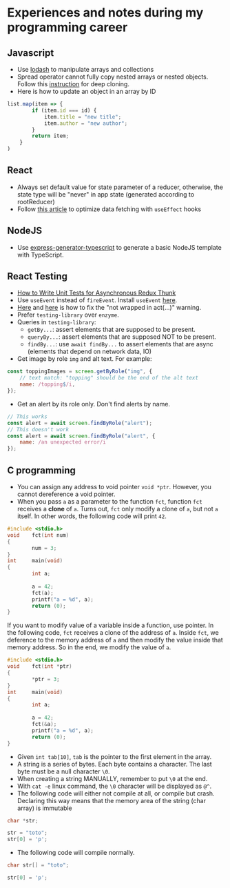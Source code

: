 # Experiences and notes during my programming career
## Javascript
* Use [lodash](https://lodash.com/docs/4.17.15) to manipulate arrays and collections
* Spread operator cannot fully copy nested arrays or nested objects. Follow this [instruction](https://stackoverflow.com/questions/122102/what-is-the-most-efficient-way-to-deep-clone-an-object-in-javascript) for deep cloning.
* Here is how to update an object in an array by ID
```javascript
list.map(item => {
        if (item.id === id) {
            item.title = "new title";
            item.author = "new author";
        }
        return item;
    }
)
```
## React
* Always set default value for state parameter of a reducer, otherwise, the state type will be "never" in app state (generated according to rootReducer)
* Follow [this article](https://www.robinwieruch.de/react-hooks-fetch-data) to optimize data fetching with `useEffect` hooks
## NodeJS
* Use [express-generator-typescript](https://www.npmjs.com/package/express-generator-typescript) to generate a basic NodeJS template with TypeScript.

## React Testing
* [How to Write Unit Tests for Asynchronous Redux Thunk](https://decembersoft.com/posts/how-to-unit-test-redux-thunks/)
* Use `useEvent` instead of `fireEvent`. Install `useEvent` [here](https://testing-library.com/docs/ecosystem-user-event/).
* [Here](https://kentcdodds.com/blog/fix-the-not-wrapped-in-act-warning) and [here](https://testing-library.com/docs/guide-disappearance/) is how to fix the "not wrapped in act(...)" warning.
* Prefer `testing-library` over `enzyme`.
* Queries in `testing-library`:
    + `getBy...`: assert elements that are supposed to be present.
    + `queryBy...`: assert elements that are supposed NOT to be present.
    + `findBy...`: use `await findBy...` to assert elements that are async (elements that depend on network data, IO)
* Get image by role `img` and alt text. For example:
```javascript
const toppingImages = screen.getByRole("img", {
    // text match: "topping" should be the end of the alt text
    name: /topping$/i,
});
```
* Get an alert by its role only. Don't find alerts by name.
```javascript
// This works
const alert = await screen.findByRole("alert");
// This doesn't work
const alert = await screen.findByRole("alert", {
    name: /an unexpected error/i
});
```
## C programming
* You can assign any address to void pointer `void *ptr`. However, you cannot dereference a void pointer.
* When you pass `a` as a parameter to the function `fct`, function `fct` receives a **clone** of `a`. Turns out, `fct` only modify a clone of `a`, but not `a` itself. In other words, the following code will print `42`.
```c
#include <stdio.h>
void    fct(int num)
{
        num = 3;
}
int     main(void)
{
        int a;
        
        a = 42;
        fct(a);
        printf("a = %d", a);
        return (0);
}
```
If you want to modify value of a variable inside a function, use pointer. In the following code, `fct` receives a clone of the address of `a`. Inside `fct`, we deference to the memory address of `a` and then modify the value inside that memory address. So in the end, we modify the value of `a`.
```c
#include <stdio.h>
void    fct(int *ptr)
{
        *ptr = 3;
}
int     main(void)
{
        int a;
        
        a = 42;
        fct(&a);
        printf("a = %d", a);
        return (0);
}
```
* Given `int tab[10]`, `tab` is the pointer to the first element in the array. 
* A string is a series of bytes. Each byte contains a character. The last byte must be a null character `\0`.
* When creating a string MANUALLY, remember to put `\0` at the end.
* With `cat -e` linux command, the `\0` character will be displayed as `@^`.
* The following code will either not compile at all, or compile but crash. Declaring this way means that the memory area of the string (char array) is immutable
```c
char *str;

str = "toto";
str[0] = 'p';
```
* The following code will compile normally.
```c
char str[] = "toto";

str[0] = 'p';
```

